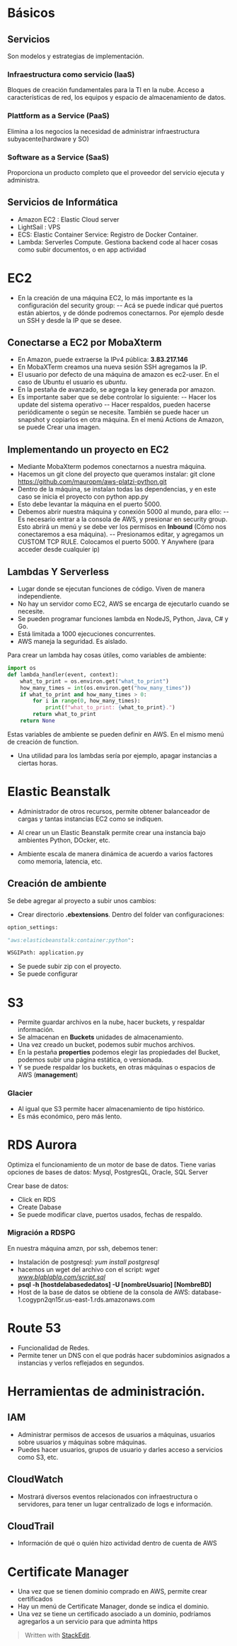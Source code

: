 # Básicos

## Servicios
Son modelos y estrategias de implementación.

### Infraestructura como servicio (IaaS)
Bloques de creación fundamentales para la TI en la nube.
Acceso a características de red, los equipos y espacio de almacenamiento de datos. 

### Plattform as a Service (PaaS)
Elimina a los negocios la necesidad de administrar infraestructura subyacente(hardware y SO) 

### Software as a Service (SaaS)
Proporciona un producto completo que el proveedor del servicio ejecuta y administra.


## Servicios de Informática

- Amazon EC2 : Elastic Cloud server
- LightSail : VPS 
- ECS: Elastic Container Service: Registro de Docker Container. 
- Lambda: Serverles Compute. Gestiona backend code al hacer cosas como subir documentos, o en app actividad


# EC2

- En la creación de una máquina EC2, lo más importante es la configuración del security group:
-- Acá se puede indicar qué puertos están abiertos, y de dónde podremos conectarnos. Por ejemplo desde un SSH y desde la IP que se desee. 

##  Conectarse a EC2 por MobaXterm

- En Amazon, puede extraerse la IPv4 pública:
**3.83.217.146**
- En MobaXTerm creamos una nueva sesión SSH
agregamos la IP. 
- El usuario por defecto de una máquina de amazon es ec2-user. En el caso de Ubuntu el usuario es *ubuntu*. 
- En la pestaña de avanzado, se agrega la key generada por amazon. 
- Es importante saber que se debe controlar lo siguiente:
-- Hacer los update del sistema operativo
-- Hacer respaldos, pueden hacerse periódicamente o según se necesite. También se puede hacer un snapshot y copiarlos en otra máquina. En el menú Actions de Amazon, se puede Crear una imagen. 

## Implementando un proyecto en EC2

- Mediante MobaXterm podemos conectarnos a nuestra máquina.
- Hacemos un git clone del proyecto que queramos instalar: git clone https://github.com/mauropm/aws-platzi-python.git
- Dentro de la máquina, se instalan todas las dependencias, y en este caso se inicia el proyecto con python app.py
- Esto debe levantar la máquina en el puerto 5000.
- Debemos abrir nuestra máquina y conexión 5000 al mundo, para ello: 
-- Es necesario entrar a la consola de AWS, y presionar en security group. Esto abrirá un menú y se debe ver los permisos en **Inbound** (Cómo nos conectaremos a esa máquina).
-- Presionamos editar, y agregamos un CUSTOM TCP RULE. Colocamos el puerto 5000. Y Anywhere (para acceder desde cualquier ip)

## Lambdas Y Serverless

- Lugar donde se ejecutan funciones de código. Viven de manera independiente.
- No hay un servidor como EC2, AWS se encarga de ejecutarlo cuando se necesite. 
- Se pueden programar funciones lambda en NodeJS, Python, Java, C# y Go. 
- Está limitada a 1000 ejecuciones concurrentes. 
- AWS maneja la seguridad. Es aislado.

Para crear un lambda hay cosas útiles, como variables de ambiente:

```python
import os
def lambda_handler(event, context):
    what_to_print = os.environ.get("what_to_print")
    how_many_times = int(os.environ.get("how_many_times"))
    if what_to_print and how_many_times > 0:
        for i in range(0, how_many_times):
            print(f"what_to_print: {what_to_print}.")
        return what_to_print
    return None 
```
Estas variables de ambiente se pueden definir en AWS. En el mismo menú de creación de function.

- Una utilidad para los lambdas sería por ejemplo, apagar instancias a ciertas horas. 

# Elastic Beanstalk

- Administrador de otros recursos, permite obtener balanceador de cargas y tantas instancias EC2 como se indiquen.
- Al crear un un Elastic Beanstalk permite crear una instancia bajo ambientes Python, DOcker, etc.

- Ambiente escala de manera dinámica de acuerdo a varios factores como memoria, latencia, etc.


## Creación de ambiente

Se debe agregar al proyecto a subir unos cambios:
- Crear directorio **.ebextensions**. Dentro del folder van configuraciones:

~~~python
option_settings:

"aws:elasticbeanstalk:container:python":

WSGIPath: application.py
~~~
- Se puede subir zip con el proyecto.
- Se puede configurar


# S3
- Permite guardar archivos en la nube, hacer buckets, y respaldar información.
- Se almacenan en **Buckets** unidades de almacenamiento.
- Una vez creado un bucket, podemos subir muchos archivos.
- En la pestaña **properties** podemos elegir las propiedades del Bucket, podemos subir una página estática, o versionada. 
- Y se puede respaldar los buckets, en otras máquinas o espacios de AWS (**management**)

### Glacier

- Al igual que S3 permite hacer almacenamiento de tipo histórico. 
- Es más económico, pero más lento.

# RDS Aurora

Optimiza el funcionamiento de un motor de base de datos.
Tiene varias opciones de bases de datos: 
Mysql, PostgresQL, Oracle, SQL Server

Crear base de datos:
- Click en RDS
- Create Dabase
- Se puede modificar clave, puertos usados, fechas de respaldo. 

### Migración a RDSPG

En nuestra máquina amzn, por ssh, debemos tener:

- Instalación de postgresql: *yum install postgresql*
- hacemos un wget del archivo con el script: *wget www.blablabla.com/script.sql*
- **psql -h [hostdelabasededatos]  -U [nombreUsuario] [NombreBD]**
- Host de la base de datos se obtiene de la consola de AWS: database-1.cogypn2qn15r.us-east-1.rds.amazonaws.com

# Route 53

- Funcionalidad de Redes. 
- Permite tener un DNS con el que podrás hacer subdominios asignados a instancias y verlos reflejados en segundos.


# Herramientas de administración.

## IAM 
- Administrar permisos de accesos de usuarios a máquinas, usuarios sobre usuarios y máquinas sobre máquinas.
- Puedes hacer usuarios, grupos de usuario y darles acceso a servicios como S3, etc.

## CloudWatch

- Mostrará diversos eventos relacionados con infraestructura o servidores, para tener un lugar centralizado de logs e información.

## CloudTrail

- Información de qué o quién hizo actividad dentro de cuenta de AWS

# Certificate Manager

- Una vez que se tienen dominio comprado en AWS, permite crear certificados 
- Hay un menú de Certificate Manager, donde se indica el dominio. 
- Una vez se tiene un certificado asociado a un dominio, podríamos agregarlos a un servicio para que adminta https










> Written with [StackEdit](https://stackedit.io/).
<!--stackedit_data:
eyJoaXN0b3J5IjpbMTc1MjM3MTMyNiwtOTc4Njc4NTA0LC0yOT
UyNTI0NTcsMTg5MTQzNDA1NSwtMTkwMDA4NTg2NywyNjM0Nzg0
NTksNzM3ODc1NTk3LC00MzM4OTA2MDAsNTExMzQ2OTA4LC0yMT
A1OTcyNzEsMjA2Njc0NzUyNCwxMzM1MTE3NTU2LC0zMzE5MjQ2
NDYsNDAwNTU4NjE1LDk1NjIzMzYzNywtMjAzMDY3MzQ5MCwtMT
k0NDgzMjMzMywtMTczMTIwMzA0MywtMTU1NDE0NzE2NCw1Mzkx
NTEzMTVdfQ==
-->